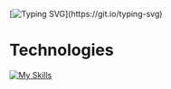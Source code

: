 
[![Typing SVG](https://readme-typing-svg.demolab.com?font=Sans&pause=1000&color=EAC117&width=435&separator=%3C&lines=Hello+World%2C+I+am+%7BCan+Aran%7D;)](https://git.io/typing-svg)





# Technologies


[![My Skills](https://skillicons.dev/icons?i=js,html,css,bootstrap,javascript,react,nodejs,express,mysql,mongo,java,spring)](https://skillicons.dev)
